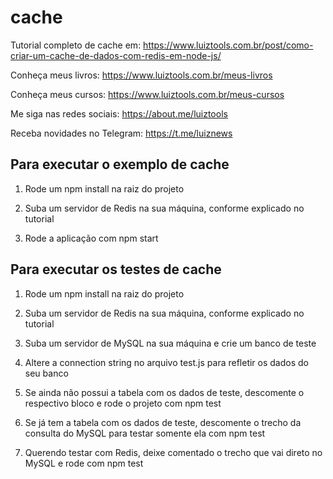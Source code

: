 # cache
Tutorial completo de cache em: https://www.luiztools.com.br/post/como-criar-um-cache-de-dados-com-redis-em-node-js/

Conheça meus livros: https://www.luiztools.com.br/meus-livros

Conheça meus cursos: https://www.luiztools.com.br/meus-cursos

Me siga nas redes sociais: https://about.me/luiztools

Receba novidades no Telegram: https://t.me/luiznews

## Para executar o exemplo de cache

1. Rode um npm install na raiz do projeto

2. Suba um servidor de Redis na sua máquina, conforme explicado no tutorial

3. Rode a aplicação com npm start

## Para executar os testes de cache

1. Rode um npm install na raiz do projeto

2. Suba um servidor de Redis na sua máquina, conforme explicado no tutorial

3. Suba um servidor de MySQL na sua máquina e crie um banco de teste

4. Altere a connection string no arquivo test.js para refletir os dados do seu banco

5. Se ainda não possui a tabela com os dados de teste, descomente o respectivo bloco e rode o projeto com npm test

6. Se já tem a tabela com os dados de teste, descomente o trecho da consulta do MySQL para testar somente ela com npm test

7. Querendo testar com Redis, deixe comentado o trecho que vai direto no MySQL e rode com npm test